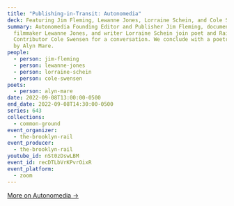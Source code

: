 ```yaml
---
title: "Publishing-in-Transit: Autonomedia"
deck: Featuring Jim Fleming, Lewanne Jones, Lorraine Schein, and Cole Swensen
summary: Autonomedia Founding Editor and Publisher Jim Fleming, documentary
  filmmaker Lewanne Jones, and writer Lorraine Schein join poet and Rail
  Contributor Cole Swensen for a conversation. We conclude with a poetry reading
  by Alyn Mare.
people:
  - person: jim-fleming
  - person: lewanne-jones
  - person: lorraine-schein
  - person: cole-swensen
poets:
  - person: alyn-mare
date: 2022-09-08T13:00:00-0500
end_date: 2022-09-08T14:30:00-0500
series: 643
collections:
  - common-ground
event_organizer:
  - the-brooklyn-rail
event_producer:
  - the-brooklyn-rail
youtube_id: nSt0zDswLBM
event_id: recDTLbVrKPvrOixR
event_platform:
  - zoom
---
```

[More on Autonomedia →](https://autonomedia.org/)